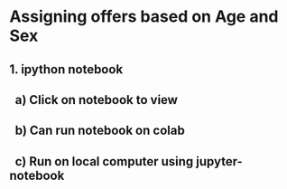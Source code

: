 # Assigning offers based on Age and Sex

## 1. ipython notebook
## &nbsp;&nbsp;a) Click on notebook to view
## &nbsp;&nbsp;b) Can run notebook on colab
## &nbsp;&nbsp;c) Run on local computer using jupyter-notebook
